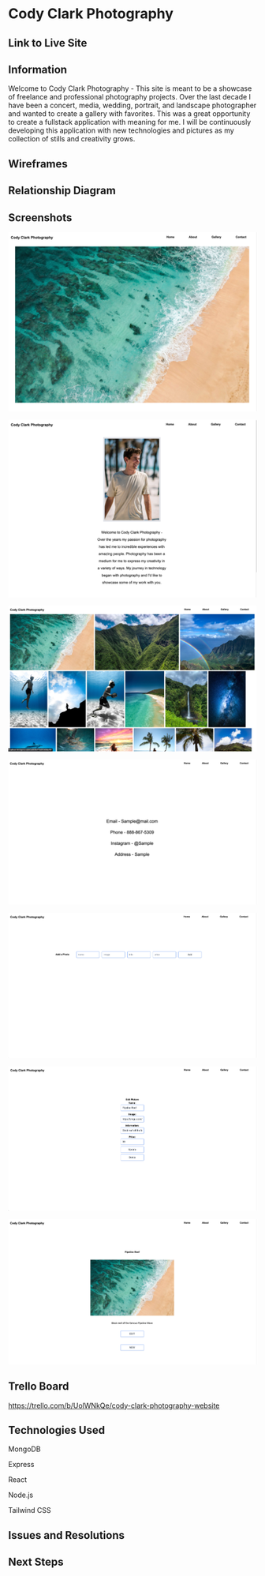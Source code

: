 # Cody Clark Photography 

## Link to Live Site

## Information

Welcome to Cody Clark Photography - This site is meant to be a showcase of freelance and professional photography projects. Over the last decade I have been a concert, media, wedding, portrait, and landscape photographer and wanted to create a gallery with favorites. This was a great opportunity to create a fullstack application with meaning for me. I will be continuously developing this application with new technologies and pictures as my collection of stills and creativity grows.

## Wireframes

## Relationship Diagram

## Screenshots

![](public/images/Screen%20Shot%202023-03-13%20at%202.04.46%20PM.png)

![](public/images/Screen%20Shot%202023-03-13%20at%202.04.56%20PM.png)

![](public/images/Screen%20Shot%202023-03-13%20at%202.05.16%20PM.png)

![](public/images/Screen%20Shot%202023-03-13%20at%202.05.25%20PM.png)

![](public/images/Screen%20Shot%202023-03-13%20at%202.06.01%20PM.png)

![](public/images/Screen%20Shot%202023-03-13%20at%202.05.49%20PM.png)

![](public/images/Screen%20Shot%202023-03-13%20at%202.05.37%20PM.png)

## Trello Board

https://trello.com/b/UolWNkQe/cody-clark-photography-website

## Technologies Used

MongoDB

Express

React

Node.js

Tailwind CSS

## Issues and Resolutions

## Next Steps
